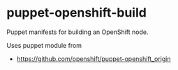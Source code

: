 puppet-openshift-build
======================

Puppet manifests for building an OpenShift node.

Uses puppet module from 

- https://github.com/openshift/puppet-openshift_origin



